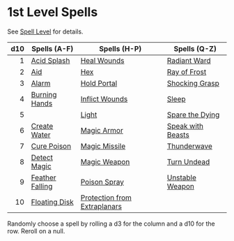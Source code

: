 # 1st Level Spells

See [Spell Level](../../Spell%20Level.md) for details.

| d10 | Spells (A-F)                                 | Spells (H-P)                                        | Spells (Q-Z)                                           |
| --: | -------------------------------------------- | --------------------------------------------------- | ------------------------------------------------------ |
|   1 | [Acid Splash](../Cantrips/Acid%20Splash.md) | [Heal Wounds](Heal%20Wounds.md)                     | [Radiant Ward](../Cantrips/Radiant%20Ward.md)                      |
|   2 | [Aid](../Level%202/Aid.md)                                | [Hex](Hex.md)                                       | [Ray of Frost](../Cantrips/Ray%20of%20Frost.md)       |
|   3 | [Alarm](Alarm.md)                            | [Hold Portal](Hold%20Portal.md)                     | [Shocking Grasp](../Cantrips/Shocking%20Grasp.md)     |
|   4 | [Burning Hands](Burning%20Hands.md)          | [Inflict Wounds](Inflict%20Wounds.md)               | [Sleep](Sleep.md)                                      |
|   5 |                                              | [Light](../Cantrips/Light.md)                      | [Spare the Dying](../Cantrips/Spare%20the%20Dying.md) |
|   6 | [Create Water](Create%20Water.md)            | [Magic Armor](Magic%20Armor.md)                     | [Speak with Beasts](Speak%20with%20Beasts.md)          |
|   7 | [Cure Poison](Cure%20Poison.md)              | [Magic Missile](Magic%20Missile.md)                 | [Thunderwave](Thunderwave.md)                          |
|   8 | [Detect Magic](Detect%20Magic.md)            | [Magic Weapon](Magic%20Weapon.md)                   | [Turn Undead](Turn%20Undead.md)                        |
|   9 | [Feather Falling](Feather%20Falling.md)      | [Poison Spray](Poison%20Spray.md)                   | [Unstable Weapon](Unstable%20Weapon.md)                |
|  10 | [Floating Disk](Floating%20Disk.md)          | [Protection from Extraplanars](Protection%20from%20Extraplanars.md) |                                                        |

Randomly choose a spell by rolling a d3 for the column and a d10 for the row. Reroll on a null.
